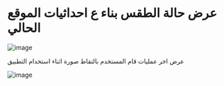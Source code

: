 # عرض حالة الطقس بناء ع احداثيات الموقع الحالي

![image](https://github.com/user-attachments/assets/6cb5a011-c061-4646-8958-e1a2c39dca57)

عرض اخر عمليات قام المستخدم بالتقاط صورة اثناء استخدام التطبيق

![image](https://github.com/user-attachments/assets/43a0524f-efde-4576-9901-8c74709021a1)

